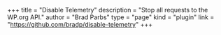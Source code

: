 +++
title = "Disable Telemetry"
description = "Stop all requests to the WP.org API."
author = "Brad Parbs"
type = "page"
kind = "plugin"
link = "https://github.com/bradp/disable-telemetry"
+++
